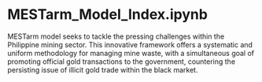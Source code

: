 # MESTarm_Model_Index.ipynb
MESTarm model seeks to tackle the pressing challenges within the Philippine mining sector. This innovative framework offers a systematic and uniform methodology for managing mine waste, with a simultaneous goal of promoting official gold transactions to the government, countering the persisting issue of illicit gold trade within the black market.
